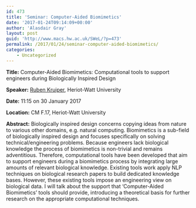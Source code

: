 ```yaml
---
id: 473
title: 'Seminar: Computer-Aided Biomimetics'
date: '2017-01-24T09:14:09+00:00'
author: 'Alasdair Gray'
layout: post
guid: 'http://www.macs.hw.ac.uk/SWeL/?p=473'
permalink: /2017/01/24/seminar-computer-aided-biomimetics/
categories:
    - Uncategorized
---
```


**Title:** Computer-Aided Biomimetics: Computational tools to support engineers during Biologically Inspired Design

**Speaker:** [Ruben Kruiper](https://www.researchgate.net/profile/Ruben_Kruiper2), Heriot-Watt University

**Date:** 11:15 on 30 January 2017

**Location:** CM F.17, Heriot-Watt University

**Abstract:** Biologically inspired design concerns copying ideas from nature to various other domains, e.g. natural computing. Biomimetics is a sub-field of biologically inspired design and focuses specifically on solving technical/engineering problems. Because engineers lack biological knowledge the process of biomimetics is non-trivial and remains adventitious. Therefore, computational tools have been developed that aim to support engineers during a biomimetics process by integrating large amounts of relevant biological knowledge. Existing tools work apply NLP techniques on biological research papers to build dedicated knowledge bases. However, these existing tools impose an engineering view on biological data. I will talk about the support that ‘Computer-Aided Biomimetics’ tools should provide, introducing a theoretical basis for further research on the appropriate computational techniques.